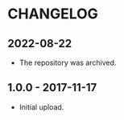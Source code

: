 # CHANGELOG

## 2022-08-22

* The repository was archived.

## 1.0.0 - 2017-11-17

* Initial upload.
